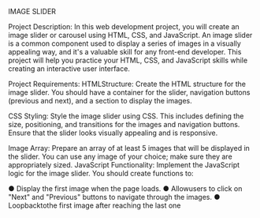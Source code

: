 IMAGE SLIDER

 Project Description:
 In this web development project, you will create an image slider or carousel
 using HTML, CSS, and JavaScript. An image slider is a common component used to display a
 series of images in a visually appealing way, and it's a valuable skill for any front-end developer.
 This project will help you practice your HTML, CSS, and JavaScript skills while creating an
 interactive user interface.

 
 Project Requirements:
 HTMLStructure: Create the HTML structure for the image slider. You should have a
 container for the slider, navigation buttons (previous and next), and a section to display
 the images.
 
 CSS Styling: Style the image slider using CSS. This includes defining the size, positioning,
 and transitions for the images and navigation buttons. Ensure that the slider looks visually
 appealing and is responsive.
 
 Image Array: Prepare an array of at least 5 images that will be displayed in the slider. You
 can use any image of your choice; make sure they are appropriately sized.
 JavaScript Functionality: Implement the JavaScript logic for the image slider. You should
 create functions to:
 
 ● Display the first image when the page loads.
 ● Allowusers to click on "Next" and "Previous" buttons to navigate through the
 images.
 ● Loopbacktothe first image after reaching the last one
